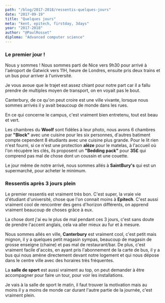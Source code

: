 ```yaml
---
path: "/blog/2017-2018/ressentis-quelques-jours"
date: "2017-09-19"
title: "Quelques jours"
meta: "kent, epitech, firstday, 3days"
year: "2017-2018"
author: "@PaulRosset"
diploma: "Advanced computer science"
---
```


### Le premier jour !

Nous y sommes ! Nous sommes parti de Nice vers 9h30 pour arrivé à l'aéroport de Gatwick vers 11H, heure de Londres, ensuite pris deux trains et un bus pour arriver à l'université.

Je vous avoue que le trajet est assez chiant pour notre part car il a fallu prendre de multiples moyen de transport, on en voyait pas le bout.

Canterbury, de ce qu'on peut croire est une ville vivante, lorsque nous sommes arrivés il y avait beaucoup de monde dans les rues.

En ce qui concerne le campus, c'est vraiment bien entretenu, tout est beau et vert.

Les chambres du **Woolf** sont fidèles à leur photo, nous avons 6 chambres par **"Block"** avec une cuisine pour les six personnes, d'autres batiment compte cependent 8 étudiants avec une cuisine plus grande. Pour le lit rien n'est fourni, si ce n'est une protection **alèze** pour le matelas, à l'accueil où l'on récupère les clés, ils proposent un **"Bedding pack"** pour **35£** qui comprend pas mal de chose dont un coussin et une couette.

Le jour même de notre arrivé, nous sommes allés à **SaintBury's** qui est un supermarché, pour acheter le minimum.

### Ressentis après 3 jours plein

Le premier ressentis est vraiment très bon. C'est super, la vraie vie d'étudiant d'université, chose que l'on connait moins à **Epitech**. C'est aussi vraiment cool de rencontrer des gens d'horizon différents, on apprend vraiment beaucoup de choses grâce à eux.

La chose dont j'ai eu le plus de mal pendant ces 3 jours, c'est sans doute de prendre l'accent anglais, cela va aller mieux au fur et à mesure.

Nous sommes allés en ville, **Canterbury** est vraiment cool, c'est petit mais mignon, il y a quelques petit magasin sympas, beaucoup de magasin de grosse enseigne (chaine) et pas mal de restaurant/bar. De plus, c'est vraiment facile d'accès, en ayant pris l'abonnement de la carte de bus, il y a bus qui nous amène directement devant notre logement et qui nous dépose dans le centre ville avec des horaires très fréquentes.

La **salle de sport** est aussi vraiment au top, on peut demander à être accompagner pour faire un tour, pour voir les installations.

Je vais à la salle de sport le matin, il faut trouver la motivation mais au moins il y a moins de monde car durant l'autre partie de la journée, c'est vraiment plein.
